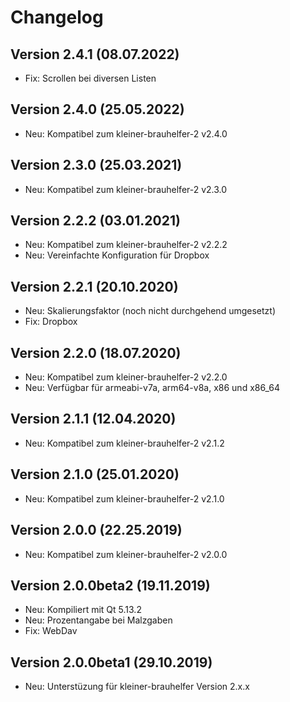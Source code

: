 # Changelog

## Version 2.4.1 (08.07.2022)
- Fix: Scrollen bei diversen Listen

## Version 2.4.0 (25.05.2022)
- Neu: Kompatibel zum kleiner-brauhelfer-2 v2.4.0

## Version 2.3.0 (25.03.2021)
- Neu: Kompatibel zum kleiner-brauhelfer-2 v2.3.0

## Version 2.2.2 (03.01.2021)
- Neu: Kompatibel zum kleiner-brauhelfer-2 v2.2.2
- Neu: Vereinfachte Konfiguration für Dropbox

## Version 2.2.1 (20.10.2020)
- Neu: Skalierungsfaktor (noch nicht durchgehend umgesetzt)
- Fix: Dropbox

## Version 2.2.0 (18.07.2020)
- Neu: Kompatibel zum kleiner-brauhelfer-2 v2.2.0
- Neu: Verfügbar für armeabi-v7a, arm64-v8a, x86 und x86_64

## Version 2.1.1 (12.04.2020)
- Neu: Kompatibel zum kleiner-brauhelfer-2 v2.1.2

## Version 2.1.0 (25.01.2020)
- Neu: Kompatibel zum kleiner-brauhelfer-2 v2.1.0

## Version 2.0.0 (22.25.2019)
- Neu: Kompatibel zum kleiner-brauhelfer-2 v2.0.0

## Version 2.0.0beta2 (19.11.2019)
- Neu: Kompiliert mit Qt 5.13.2
- Neu: Prozentangabe bei Malzgaben
- Fix: WebDav

## Version 2.0.0beta1 (29.10.2019)
- Neu: Unterstüzung für kleiner-brauhelfer Version 2.x.x
